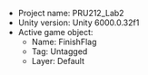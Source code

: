 <!-- UNITY CODE ASSIST INSTRUCTIONS START -->
- Project name: PRU212_Lab2
- Unity version: Unity 6000.0.32f1
- Active game object:
  - Name: FinishFlag
  - Tag: Untagged
  - Layer: Default
<!-- UNITY CODE ASSIST INSTRUCTIONS END -->